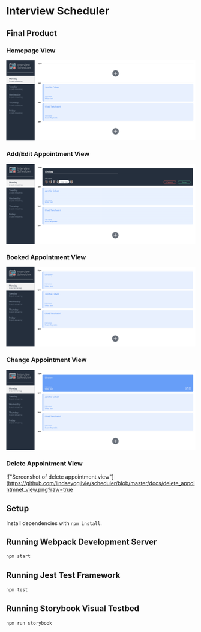 # Interview Scheduler


## Final Product

### Homepage View
!["Screenshot of homepage view"](https://github.com/lindseyogilvie/scheduler/blob/master/docs/homepage_view.png?raw=true)

### Add/Edit Appointment View
!["Screenshot of add/edit appointment view"](https://github.com/lindseyogilvie/scheduler/blob/master/docs/create_appointment_view.png?raw=true)

### Booked Appointment View
!["Screenshot of booked appointment view"](https://github.com/lindseyogilvie/scheduler/blob/master/docs/booked_appointment_view.png?raw=true)

### Change Appointment View
!["Screenshot of change appointment view"](https://github.com/lindseyogilvie/scheduler/blob/master/docs/change_appointment_view.png?raw=true)

### Delete Appointment View
!["Screenshot of delete appointment view"](https://github.com/lindseyogilvie/scheduler/blob/master/docs/delete_appointmnet_view.png?raw=true

## Setup

Install dependencies with `npm install`.

## Running Webpack Development Server

```sh
npm start
```

## Running Jest Test Framework

```sh
npm test
```

## Running Storybook Visual Testbed

```sh
npm run storybook
```
